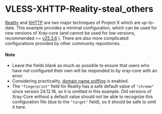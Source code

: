 # VLESS-XHTTP-Reality-steal_others

[Reality](https://github.com/XTLS/REALITY) and [XHTTP](https://github.com/XTLS/Xray-core/discussions/4113) are two major techniques of Project X which are up-to-date. This example provides a minimal configuration, which can be used for new versions of Xray-core (and cannot be used for low versions, recommended >= [v25.3.6](https://github.com/XTLS/Xray-core/releases/tag/v25.3.6) ). There are also more complicated configurations provided by other community repositories.

#### Note

* Leave the fields blank as much as possible to ensure that users who have not configured their own will be responded to by xray-core with an error.
* Considering practicality, [domain name sniffing](https://xtls.github.io/config/inbound.html#sniffingobject) is enabled.
* The `"fingerprint"` field for Reality has a safe default value of `"chrome"` since version 24.12.18, so it is omitted in this example. Old versions of Xray-Core without a default value should not be able to recognize this configuration file (due to the `"target"` field), so it should be safe to omit it here.